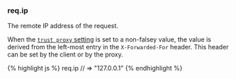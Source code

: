<h3 id='req.ip'>req.ip</h3>

The remote IP address of the request.

When the [`trust proxy` setting](/4x/api.html#trust.proxy.options.table) is set
to a non-falsey value, the value is derived from the left-most entry in the
`X-Forwarded-For` header. This header can be set by the client or by the proxy.

{% highlight js %}
req.ip
// => "127.0.0.1"
{% endhighlight %}
